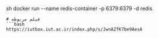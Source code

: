 sh
docker run --name redis-container -p 6379:6379 -d redis
```
# فیلم مربوطه               
```bash
https://iutbox.iut.ac.ir/index.php/s/JwnAZfK7be9AesA
```




